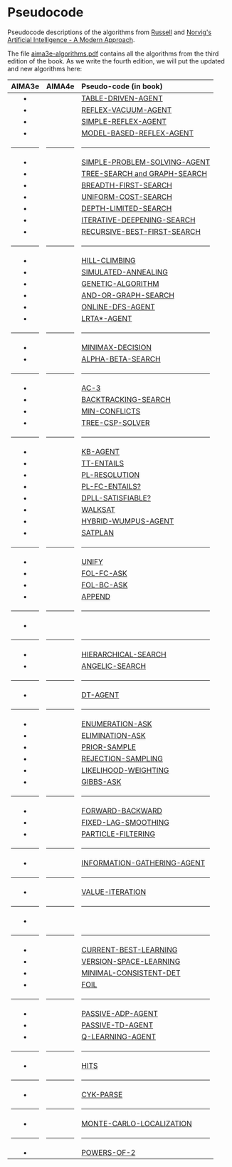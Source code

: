 # Pseudocode
Pseudocode descriptions of the algorithms from [Russell](http://www.cs.berkeley.edu/~russell/) and [Norvig's](http://www.norvig.com/) [Artificial Intelligence - A Modern Approach](http://aima.cs.berkeley.edu/).

The file [aima3e-algorithms.pdf](https://github.com/aimacode/pseudocode/blob/master/aima3e-algorithms.pdf) contains all the algorithms from the third edition of the book. As we write the fourth edition, we will put the updated and new algorithms here:


| AIMA3e | AIMA4e | Pseudo-code (in book)|
|:------:|:------:|:---------------------|
| &bull; |  | [TABLE-DRIVEN-AGENT](md/Table-Driven-Agent.md) |
| &bull; |  | [REFLEX-VACUUM-AGENT](md/Reflex-Vacuum-Agent.md) |
| &bull; |  | [SIMPLE-REFLEX-AGENT](md/Simple-Reflex-Agent.md) |
| &bull; |  | [MODEL-BASED-REFLEX-AGENT](md/Model-Based-Reflex-Agent.md) |
|<hr/>|<hr/>|<hr/>|
| &bull; |  | [SIMPLE-PROBLEM-SOLVING-AGENT](md/Simple-Problem-Solving-Agent.md) |
| &bull; |  | [TREE-SEARCH and GRAPH-SEARCH](md/Tree-Search-and-Graph-Search.md) |
| &bull; |  | [BREADTH-FIRST-SEARCH](md/Breadth-First-Search.md) |
| &bull; |  | [UNIFORM-COST-SEARCH](md/Uniform-Cost-Search.md) |
| &bull; |  | [DEPTH-LIMITED-SEARCH](md/Depth-Limited-Search.md) |
| &bull; |  | [ITERATIVE-DEEPENING-SEARCH](md/Iterative-Deepening-Search.md) |
| &bull; |  | [RECURSIVE-BEST-FIRST-SEARCH](md/Recursive-Best-First-Search.md) |
|<hr/>|<hr/>|<hr/>|
| &bull; |  | [HILL-CLIMBING](md/Hill-Climbing.md) |
| &bull; |  | [SIMULATED-ANNEALING](md/Simulated-Annealing.md) |
| &bull; |  | [GENETIC-ALGORITHM](md/Genetic-Algorithm.md) |
| &bull; |  | [AND-OR-GRAPH-SEARCH](md/And-Or-Graph-Search.md) |
| &bull; |  | [ONLINE-DFS-AGENT](md/Online-DFS-Agent.md) |
| &bull; |  | [LRTA*-AGENT](md/LRTAStar-Agent.md) |
|<hr/>|<hr/>|<hr/>|
| &bull; |  | [MINIMAX-DECISION](md/Minimax-Decision.md) |
| &bull; |  | [ALPHA-BETA-SEARCH](md/Alpha-Beta-Search.md) |
|<hr/>|<hr/>|<hr/>|
| &bull; |  | [AC-3](md/AC-3.md) |
| &bull; |  | [BACKTRACKING-SEARCH](md/Backtracking-Search.md) |
| &bull; |  | [MIN-CONFLICTS](md/Min-Conflicts.md) |
| &bull; |  | [TREE-CSP-SOLVER](md/Tree-CSP-Solver.md) |
|<hr/>|<hr/>|<hr/>|
| &bull; |  | [KB-AGENT](md/KB-Agent.md) |
| &bull; |  | [TT-ENTAILS](md/TT-Entails.md) |
| &bull; |  | [PL-RESOLUTION](md/PL-Resolution.md) |
| &bull; |  | [PL-FC-ENTAILS?](md/PL-FC-Entails.md) |
| &bull; |  | [DPLL-SATISFIABLE?](md/DPLL-Satisfiable.md) |
| &bull; |  | [WALKSAT](md/WalkSAT.md) |
| &bull; |  | [HYBRID-WUMPUS-AGENT](md/Hybrid-Wumpus-Agent.md) |
| &bull; |  | [SATPLAN](md/SATPlan.md) |
|<hr/>|<hr/>|<hr/>|
| &bull; |  | [UNIFY](md/Unify.md) |
| &bull; |  | [FOL-FC-ASK](md/FOL-FC-Ask.md) |
| &bull; |  | [FOL-BC-ASK](md/FOL-BC-Ask.md) |
| &bull; |  | [APPEND](md/Append.md) |
|<hr/>|<hr/>|<hr/>|
| &bull; |  |  |
|<hr/>|<hr/>|<hr/>|
| &bull; |  | [HIERARCHICAL-SEARCH](md/Hierarchical-Search.md) |
| &bull; |  | [ANGELIC-SEARCH](md/Angelic-Search.md) |
|<hr/>|<hr/>|<hr/>|
| &bull; |  | [DT-AGENT](md/DT-Agent.md) |
|<hr/>|<hr/>|<hr/>|
| &bull; |  | [ENUMERATION-ASK](md/Enumeration-Ask.md) |
| &bull; |  | [ELIMINATION-ASK](md/Elimination-Ask.md) |
| &bull; |  | [PRIOR-SAMPLE](md/Prior-Sample.md) |
| &bull; |  | [REJECTION-SAMPLING](md/Rejection-Sampling.md) |
| &bull; |  | [LIKELIHOOD-WEIGHTING](md/Likelihood-Weighting.md) |
| &bull; |  | [GIBBS-ASK](md/Gibbs-Ask.md) |
|<hr/>|<hr/>|<hr/>|
| &bull; |  | [FORWARD-BACKWARD](md/Forward-Backward.md) |
| &bull; |  | [FIXED-LAG-SMOOTHING](md/Fixed-Lag-Smoothing.md) |
| &bull; |  | [PARTICLE-FILTERING](md/Particle-Filtering.md) |
|<hr/>|<hr/>|<hr/>|
| &bull; |  | [INFORMATION-GATHERING-AGENT](md/Information-Gathering-Agent.md) |
|<hr/>|<hr/>|<hr/>|
| &bull; |  | [VALUE-ITERATION](md/Value-Iteration.md) |
|<hr/>|<hr/>|<hr/>|
| &bull; |  |  |
|<hr/>|<hr/>|<hr/>|
| &bull; |  | [CURRENT-BEST-LEARNING](md/Current-Best-Learning.md) |
| &bull; |  | [VERSION-SPACE-LEARNING](md/Version-Space-Learning.md) |
| &bull; |  | [MINIMAL-CONSISTENT-DET](md/Minimal-Consistent-Det.md) |
| &bull; |  | [FOIL](md/Foil.md) |
|<hr/>|<hr/>|<hr/>|
| &bull; |  | [PASSIVE-ADP-AGENT](md/Passive-ADP-Agent.md) |
| &bull; |  | [PASSIVE-TD-AGENT](md/Passive-TD-Agent.md) |
| &bull; |  | [Q-LEARNING-AGENT](md/Q-Learning-Agent.md) |
|<hr/>|<hr/>|<hr/>|
| &bull; |  | [HITS](md/Hits.md) |
|<hr/>|<hr/>|<hr/>|
| &bull; |  | [CYK-PARSE](md/CYK-Parse.md) |
|<hr/>|<hr/>|<hr/>|
| &bull; |  | [MONTE-CARLO-LOCALIZATION](md/Monte-Carlo-Localization.md) |
|<hr/>|<hr/>|<hr/>|
| &bull; |  | [POWERS-OF-2](md/Powers-Of-2.md) |
